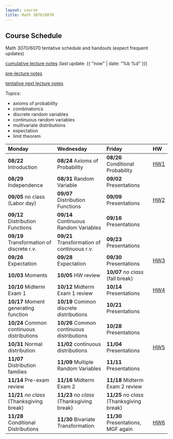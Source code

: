 ```yaml
---
layout: course
title: Math 3070/6070
---
```


## Course Schedule

Math 3070/6070 tentative schedule and handouts (expect frequent updates)

[cumulative lecture notes](../notes/combined.pdf) (last update: {{ "now" | date: "%b %d" }})

[pre-lecture notes](../notes/current.pdf)

[tentative next lecture notes](../notes/next.pdf)

<!---->

Topics:

- axioms of probability
- combinatorics
- discrete random variables
- continuous random variables
- multivariate distributions
- expectation
- limit theorem


| Monday | Wednesday | Friday | HW |
|:-----------|:-----------|:------------|:---|
| **08/22** Introduction | **08/24** Axioms of Probability | **08/26** Conditional Probability | [HW1](../HW/HW1/HW1.pdf) |
|**08/29** Independence | **08/31** Random Variable | **09/02** Presentations | |
|**09/05** no class (Labor day)| **09/07** Distribution Functions | **09/09** Presentations | [HW2](../HW/HW2/HW2.pdf)|
|**09/12** Distribution Functions | **09/14** Continuous Random Variables | **09/16** Presentations | |
|**09/19** Transformation of discrete r.v. | **09/21** Transformation of continuous r.v.  |  **09/23** Presentations| |
| **09/26** Expectation |**09/28** Expectation | **09/30** Presentations | [HW3](../HW/HW3/HW3.pdf)|
| **10/03** Moments | **10/05** HW review | **10/07** _no class_ (fall break) | |
| **10/10** Midterm Exam 1| **10/12** Midterm Exam 1 review | **10/14** Presentations | [HW4](../HW/HW4/HW4.pdf) |
| **10/17** Moment generating function | **10/19** Common discrete distributions |**10/21** Presentations |  |
| **10/24** Common continuous distributions | **10/26** Common continuous distributions | **10/28** Presentations ||
| **10/31** Normal distribution | **11/02** continuous distributions | **11/04** Presentations | [HW5](../HW/HW5/HW5.pdf) |
| **11/07** Distribution families | **11/09** Multiple Random Variables | **11/11** Presentations | |
| **11/14** Pre-exam review | **11/16** Midterm Exam 2 | **11/18** Midterm Exam 2 review | |
| **11/21** _no class_ (Thanksgiving break) | **11/23** _no class_ (Thanksgiving break) | **11/25** _no class_ (Thanksgiving break) | |
| **11/28** Conditional Distributions | **11/30** Bivariate Transformation | **11/30** Presentations, MGF again | [HW6](../HW/HW6/HW6.pdf)|
